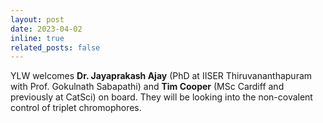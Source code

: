 ```yaml
---
layout: post
date: 2023-04-02
inline: true
related_posts: false
---
```



YLW welcomes **Dr. Jayaprakash Ajay** (PhD at IISER Thiruvananthapuram with Prof. Gokulnath Sabapathi) and **Tim Cooper** (MSc Cardiff and previously at CatSci) on board. They will be looking into the non-covalent control of triplet chromophores.